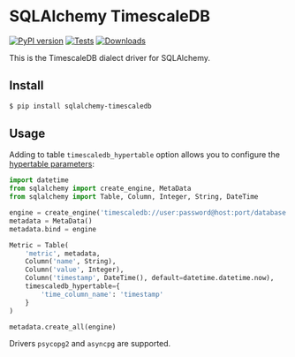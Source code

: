 # SQLAlchemy TimescaleDB

[![PyPI version](https://badge.fury.io/py/sqlalchemy-timescaledb.svg)][1]
[![Tests](https://github.com/dorosch/sqlalchemy-timescaledb/actions/workflows/tests.yml/badge.svg)][2]
[![Downloads](https://pepy.tech/badge/sqlalchemy-timescaledb)][3]

This is the TimescaleDB dialect driver for SQLAlchemy.

## Install

```bash
$ pip install sqlalchemy-timescaledb
```

## Usage

Adding to table `timescaledb_hypertable` option allows you to configure the [hypertable parameters][4]:

```Python
import datetime
from sqlalchemy import create_engine, MetaData
from sqlalchemy import Table, Column, Integer, String, DateTime

engine = create_engine('timescaledb://user:password@host:port/database')
metadata = MetaData()
metadata.bind = engine

Metric = Table(
    'metric', metadata,
    Column('name', String),
    Column('value', Integer),
    Column('timestamp', DateTime(), default=datetime.datetime.now),
    timescaledb_hypertable={
        'time_column_name': 'timestamp'
    }
)

metadata.create_all(engine)
```

Drivers `psycopg2` and `asyncpg` are supported.

[1]: https://badge.fury.io/py/sqlalchemy-timescaledb
[2]: https://github.com/dorosch/sqlalchemy-timescaledb/actions/workflows/tests.yml
[3]: https://pepy.tech/project/sqlalchemy-timescaledb
[4]: https://docs.timescale.com/api/latest/hypertable/create_hypertable/#optional-arguments
